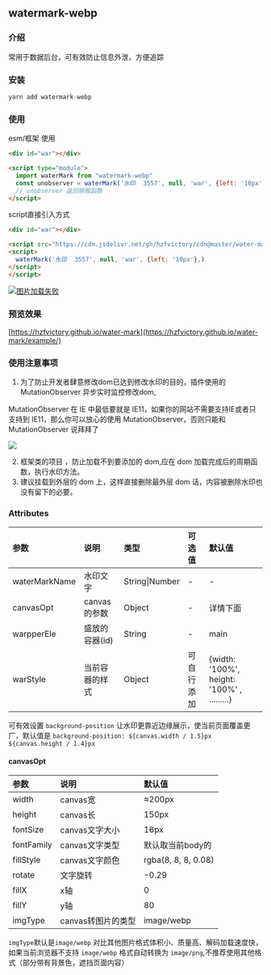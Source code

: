 ## watermark-webp

### 介绍

常用于数据后台，可有效防止信息外泄，方便追踪

### 安装

```javascript
yarn add watermark-webp
```

### 使用

esm/框架 使用

```html
<div id="war"></div>

<script type="module">
  import waterMark from "watermark-webp"
  const unobserver = waterMark('水印  3557', null, 'war', {left: '10px'});
  // unobserver 返回销毁函数
</script>
```

script直接引入方式
```html
<div id="war"></div>

<script src="https://cdn.jsdelivr.net/gh/hzfvictory/cdn@master/water-mark/index.js"></script>
<script>
  waterMark('水印  3557', null, 'war', {left: '10px'},)
</script>
</script>
```

<a href="https://tva1.sinaimg.cn/large/008i3skNly1gq0p32mtydj30ip09rdfy.jpg" target="_blank" rel="noopener noreferrer"><img src="https://tva1.sinaimg.cn/large/008i3skNly1gq0p32mtydj30ip09rdfy.jpg" alt='图片加载失败'></a>

### 预览效果

[https://hzfvictory.github.io/water-mark](https://hzfvictory.github.io/water-mark/example/)

### 使用注意事项

1. 为了防止开发者肆意修改dom已达到修改水印的目的，插件使用的 MutationObserver 异步实时监控修改dom,

MutationObserver 在 IE 中最低要就是 IE11，如果你的网站不需要支持IE或者只支持到 IE11，那么你可以放心的使用 MutationObserver，否则只能和 MutationObserver 说拜拜了

![](https://segmentfault.com/img/bV1NUJ?w=1257&h=325)

2. 框架类的项目 ，防止加载不到要添加的 dom,应在 dom 加载完成后的周期函数，执行水印方法。
3. 建议挂载到外层的 dom 上，这样直接删除最外层 dom 话，内容被删除水印也没有留下的必要。


### Attributes



| 参数          | 说明           | 类型           | 可选值     | 默认值                                       |
| :------------ | :------------- | :------------- | :--------- | :------------------------------------------- |
| waterMarkName | 水印文字       | String\|Number | -          | -                                            |
| canvasOpt     | canvas的参数   | Object         | -          | 详情下面                                     |
| warpperEle    | 盛放的容器(id) | String         | -          | main                                         |
| warStyle      | 当前容器的样式 | Object         | 可自行添加 | {width: '100%', height: '100%' , .........} |

可有效设置 `background-position` 让水印更靠近边缘展示，使当前页面覆盖更广，默认值是 `background-position: ${canvas.width / 1.5}px ${canvas.height / 1.4}px`

#### canvasOpt


| 参数       | 说明               | 默认值              |
| :--------- | :----------------- | :------------------ |
| width      | canvas宽           | ≈200px              |
| height     | canvas长           | 150px               |
| fontSize   | canvas文字大小     | 16px                |
| fontFamily | canvas文字类型     | 默认取当前body的    |
| fillStyle  | canvas文字颜色     | rgba(8, 8, 8, 0.08) |
| rotate     | 文字旋转           | -0.29               |
| fillX      | x轴                | 0                   |
| fillY      | y轴                | 80                  |
| imgType    | canvas转图片的类型 | image/webp          |

`imgType`默认是`image/webp` 对比其他图片格式体积小、质量高、解码加载速度快，如果当前浏览器不支持 `image/webp` 格式自动转换为 `image/png`,不推荐使用其他格式（部分带有背景色，遮挡页面内容）

